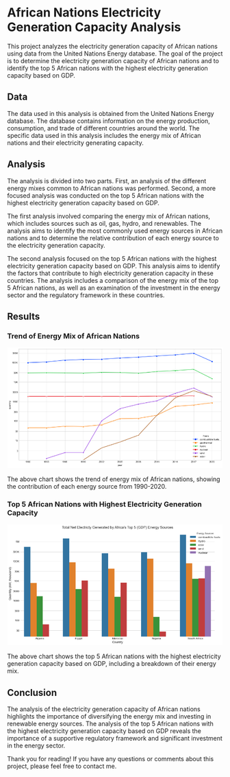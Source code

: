 # African Nations Electricity Generation Capacity Analysis

This project analyzes the electricity generation capacity of African nations using data from the United Nations Energy database. The goal of the project is to determine the electricity generation capacity of African nations and to identify the top 5 African nations with the highest electricity generation capacity based on GDP.

## Data

The data used in this analysis is obtained from the United Nations Energy database. The database contains information on the energy production, consumption, and trade of different countries around the world. The specific data used in this analysis includes the energy mix of African nations and their electricity generating capacity.

## Analysis

The analysis is divided into two parts. First, an analysis of the different energy mixes common to African nations was performed. Second, a more focused analysis was conducted on the top 5 African nations with the highest electricity generation capacity based on GDP.

The first analysis involved comparing the energy mix of African nations, which includes sources such as oil, gas, hydro, and renewables. The analysis aims to identify the most commonly used energy sources in African nations and to determine the relative contribution of each energy source to the electricity generation capacity.

The second analysis focused on the top 5 African nations with the highest electricity generation capacity based on GDP. This analysis aims to identify the factors that contribute to high electricity generation capacity in these countries. The analysis includes a comparison of the energy mix of the top 5 African nations, as well as an examination of the investment in the energy sector and the regulatory framework in these countries.

## Results

### Trend of Energy Mix of African Nations

![Energy Mix of African Nations Trend](./images/africa_qty_trend.png)

The above chart shows the trend of energy mix of African nations, showing the contribution of each energy
source from 1990-2020.

### Top 5 African Nations with Highest Electricity Generation Capacity

![Top 5 African Nations with Highest Electricity Generation Capacity](./images/top5_capacity.png)

The above chart shows the top 5 African nations with the highest electricity generation capacity based on GDP, including a breakdown of their energy mix.


## Conclusion

The analysis of the electricity generation capacity of African nations highlights the importance of diversifying the energy mix and investing in renewable energy sources. The analysis of the top 5 African nations with the highest electricity generation capacity based on GDP reveals the importance of a supportive regulatory framework and significant investment in the energy sector.

Thank you for reading! If you have any questions or comments about this project, please feel free to contact me.
